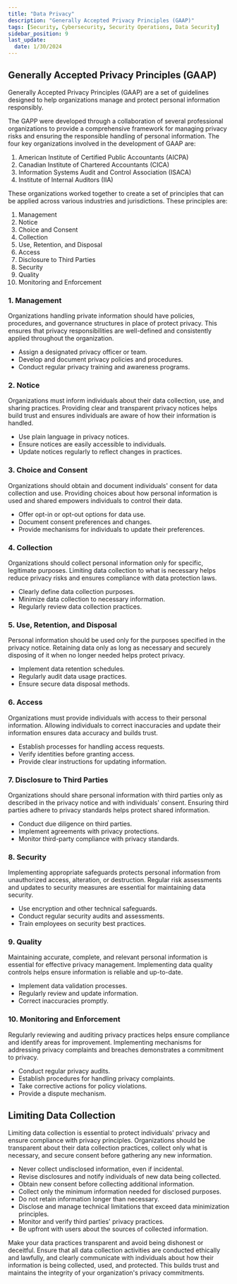 ```yaml
---
title: "Data Privacy"
description: "Generally Accepted Privacy Principles (GAAP)"
tags: [Security, Cybersecurity, Security Operations, Data Security]
sidebar_position: 9
last_update:
  date: 1/30/2024
---
```


## Generally Accepted Privacy Principles (GAAP)

Generally Accepted Privacy Principles (GAAP) are a set of guidelines designed to help organizations manage and protect personal information responsibly.

The GAPP were developed through a collaboration of several professional organizations to provide a comprehensive framework for managing privacy risks and ensuring the responsible handling of personal information. The four key organizations involved in the development of GAAP are:

1. American Institute of Certified Public Accountants (AICPA)
2. Canadian Institute of Chartered Accountants (CICA)
3. Information Systems Audit and Control Association (ISACA)
4. Institute of Internal Auditors (IIA)

These organizations worked together to create a set of principles that can be applied across various industries and jurisdictions. These principles are: 

1. Management
2. Notice
3. Choice and Consent
4. Collection
5. Use, Retention, and Disposal
6. Access
7. Disclosure to Third Parties
8. Security
9. Quality
10. Monitoring and Enforcement

### 1. Management

Organizations handling private information should have policies, procedures, and governance structures in place of protect privacy. This ensures that privacy responsibilities are well-defined and consistently applied throughout the organization.

- Assign a designated privacy officer or team.
- Develop and document privacy policies and procedures.
- Conduct regular privacy training and awareness programs.

### 2. Notice

Organizations must inform individuals about their data collection, use, and sharing practices. Providing clear and transparent privacy notices helps build trust and ensures individuals are aware of how their information is handled.

- Use plain language in privacy notices.
- Ensure notices are easily accessible to individuals.
- Update notices regularly to reflect changes in practices.

### 3. Choice and Consent

Organizations should obtain and document individuals' consent for data collection and use. Providing choices about how personal information is used and shared empowers individuals to control their data.

- Offer opt-in or opt-out options for data use.
- Document consent preferences and changes.
- Provide mechanisms for individuals to update their preferences.

### 4. Collection

Organizations should collect personal information only for specific, legitimate purposes. Limiting data collection to what is necessary helps reduce privacy risks and ensures compliance with data protection laws.

- Clearly define data collection purposes.
- Minimize data collection to necessary information.
- Regularly review data collection practices.

### 5. Use, Retention, and Disposal

Personal information should be used only for the purposes specified in the privacy notice. Retaining data only as long as necessary and securely disposing of it when no longer needed helps protect privacy.

- Implement data retention schedules.
- Regularly audit data usage practices.
- Ensure secure data disposal methods.

### 6. Access
 
Organizations must provide individuals with access to their personal information. Allowing individuals to correct inaccuracies and update their information ensures data accuracy and builds trust.

- Establish processes for handling access requests.
- Verify identities before granting access.
- Provide clear instructions for updating information.

### 7. Disclosure to Third Parties

Organizations should share personal information with third parties only as described in the privacy notice and with individuals' consent. Ensuring third parties adhere to privacy standards helps protect shared information.

- Conduct due diligence on third parties.
- Implement agreements with privacy protections.
- Monitor third-party compliance with privacy standards.

### 8. Security

Implementing appropriate safeguards protects personal information from unauthorized access, alteration, or destruction. Regular risk assessments and updates to security measures are essential for maintaining data security.

- Use encryption and other technical safeguards.
- Conduct regular security audits and assessments.
- Train employees on security best practices.

### 9. Quality

Maintaining accurate, complete, and relevant personal information is essential for effective privacy management. Implementing data quality controls helps ensure information is reliable and up-to-date.

- Implement data validation processes.
- Regularly review and update information.
- Correct inaccuracies promptly.

### 10. Monitoring and Enforcement

Regularly reviewing and auditing privacy practices helps ensure compliance and identify areas for improvement. Implementing mechanisms for addressing privacy complaints and breaches demonstrates a commitment to privacy.

- Conduct regular privacy audits.
- Establish procedures for handling privacy complaints.
- Take corrective actions for policy violations.
- Provide a dispute mechanism.  


## Limiting Data Collection

Limiting data collection is essential to protect individuals' privacy and ensure compliance with privacy principles. Organizations should be transparent about their data collection practices, collect only what is necessary, and secure consent before gathering any new information.

- Never collect undisclosed information, even if incidental.
- Revise disclosures and notify individuals of new data being collected.
- Obtain new consent before collecting additional information.
- Collect only the minimum information needed for disclosed purposes.
- Do not retain information longer than necessary.
- Disclose and manage technical limitations that exceed data minimization principles.
- Monitor and verify third parties' privacy practices.
- Be upfront with users about the sources of collected information.

Make your data practices transparent and avoid being dishonest or deceitful. Ensure that all data collection activities are conducted ethically and lawfully, and clearly communicate with individuals about how their information is being collected, used, and protected. This builds trust and maintains the integrity of your organization's privacy commitments.